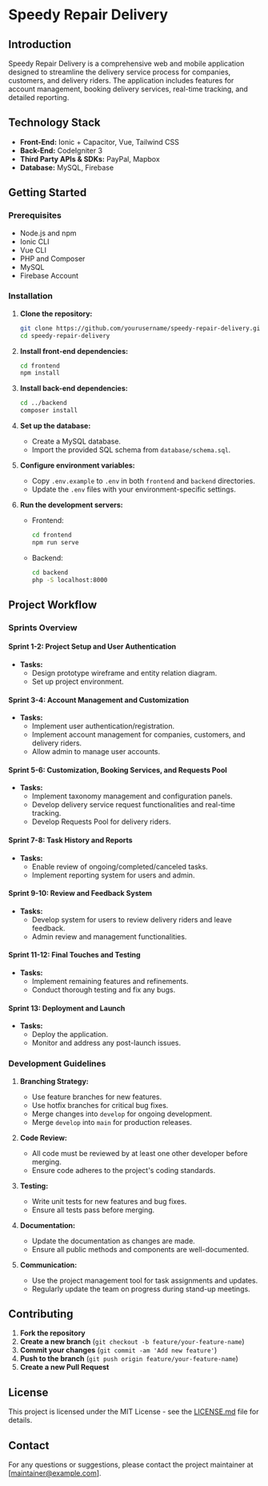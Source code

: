 # Speedy Repair Delivery

## Introduction
Speedy Repair Delivery is a comprehensive web and mobile application designed to streamline the delivery service process for companies, customers, and delivery riders. The application includes features for account management, booking delivery services, real-time tracking, and detailed reporting.

## Technology Stack
- **Front-End:** Ionic + Capacitor, Vue, Tailwind CSS
- **Back-End:** CodeIgniter 3
- **Third Party APIs & SDKs:** PayPal, Mapbox
- **Database:** MySQL, Firebase

## Getting Started

### Prerequisites
- Node.js and npm
- Ionic CLI
- Vue CLI
- PHP and Composer
- MySQL
- Firebase Account

### Installation
1. **Clone the repository:**
   ```bash
   git clone https://github.com/yourusername/speedy-repair-delivery.git
   cd speedy-repair-delivery
   ```

2. **Install front-end dependencies:**
   ```bash
   cd frontend
   npm install
   ```

3. **Install back-end dependencies:**
   ```bash
   cd ../backend
   composer install
   ```

4. **Set up the database:**
   - Create a MySQL database.
   - Import the provided SQL schema from `database/schema.sql`.

5. **Configure environment variables:**
   - Copy `.env.example` to `.env` in both `frontend` and `backend` directories.
   - Update the `.env` files with your environment-specific settings.

6. **Run the development servers:**
   - Frontend:
     ```bash
     cd frontend
     npm run serve
     ```
   - Backend:
     ```bash
     cd backend
     php -S localhost:8000
     ```

## Project Workflow

### Sprints Overview

#### Sprint 1-2: Project Setup and User Authentication
- **Tasks:**
  - Design prototype wireframe and entity relation diagram.
  - Set up project environment.

#### Sprint 3-4: Account Management and Customization
- **Tasks:**
  - Implement user authentication/registration.
  - Implement account management for companies, customers, and delivery riders.
  - Allow admin to manage user accounts.

#### Sprint 5-6: Customization, Booking Services, and Requests Pool
- **Tasks:**
  - Implement taxonomy management and configuration panels.
  - Develop delivery service request functionalities and real-time tracking.
  - Develop Requests Pool for delivery riders.

#### Sprint 7-8: Task History and Reports
- **Tasks:**
  - Enable review of ongoing/completed/canceled tasks.
  - Implement reporting system for users and admin.

#### Sprint 9-10: Review and Feedback System
- **Tasks:**
  - Develop system for users to review delivery riders and leave feedback.
  - Admin review and management functionalities.

#### Sprint 11-12: Final Touches and Testing
- **Tasks:**
  - Implement remaining features and refinements.
  - Conduct thorough testing and fix any bugs.

#### Sprint 13: Deployment and Launch
- **Tasks:**
  - Deploy the application.
  - Monitor and address any post-launch issues.

### Development Guidelines

1. **Branching Strategy:**
   - Use feature branches for new features.
   - Use hotfix branches for critical bug fixes.
   - Merge changes into `develop` for ongoing development.
   - Merge `develop` into `main` for production releases.

2. **Code Review:**
   - All code must be reviewed by at least one other developer before merging.
   - Ensure code adheres to the project's coding standards.

3. **Testing:**
   - Write unit tests for new features and bug fixes.
   - Ensure all tests pass before merging.

4. **Documentation:**
   - Update the documentation as changes are made.
   - Ensure all public methods and components are well-documented.

5. **Communication:**
   - Use the project management tool for task assignments and updates.
   - Regularly update the team on progress during stand-up meetings.

## Contributing
1. **Fork the repository**
2. **Create a new branch** (`git checkout -b feature/your-feature-name`)
3. **Commit your changes** (`git commit -am 'Add new feature'`)
4. **Push to the branch** (`git push origin feature/your-feature-name`)
5. **Create a new Pull Request**

## License
This project is licensed under the MIT License - see the [LICENSE.md](LICENSE.md) file for details.

## Contact
For any questions or suggestions, please contact the project maintainer at [maintainer@example.com].
```